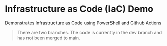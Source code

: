 # Infrastructure as Code (IaC) Demo
Demonstrates Infrastructure as Code using PowerShell and Github Actions

> There are two branches. The code is currently in the dev branch and has not been merged to main. 

